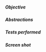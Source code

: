 ##### Objective
<!-- Why do we make the changes -->

##### Abstractions
<!-- How to do the changes, or the algorithm -->

##### Tests performed


##### Screen shot
<!-- GIF screen shot is prefered, this helps reviewers and testers understand what's the behavior changed -->
